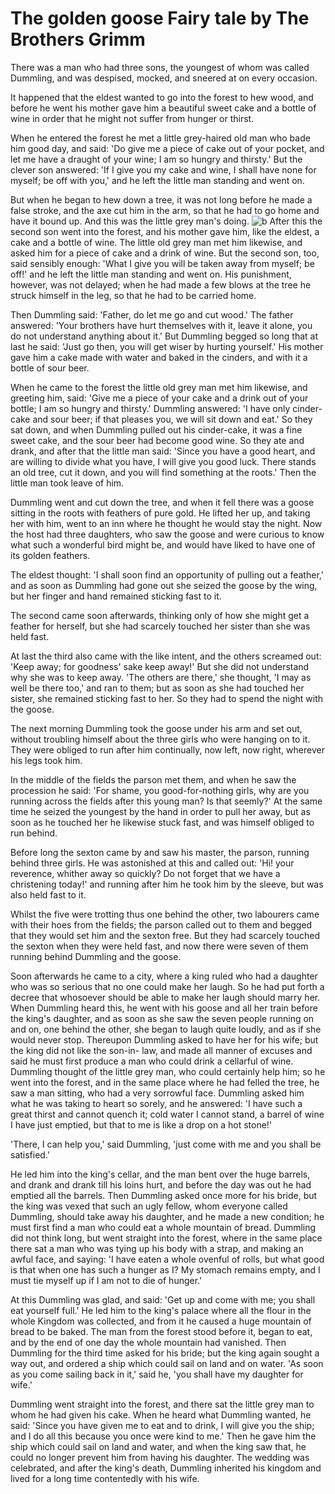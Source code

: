 # The golden goose Fairy tale by The Brothers Grimm

There was a man who had three sons, the youngest of whom was called Dummling, and was despised, mocked, and sneered at on every occasion.

It happened that the eldest wanted to go into the forest to hew wood, and before he went his mother gave him a beautiful sweet cake and a bottle of wine in order that he might not suffer from hunger or thirst.

When he entered the forest he met a little grey-haired old man who bade him good day, and said: 'Do give me a piece of cake out of your pocket, and let me have a draught of your wine; I am so hungry and thirsty.' But the clever son answered: 'If I give you my cake and wine, I shall have none for myself; be off with you,' and he left the little man standing and went on.

But when he began to hew down a tree, it was not long before he made a false stroke, and the axe cut him in the arm, so that he had to go home and have it bound up. And this was the little grey man's doing.
![b](https://images.squarespace-cdn.com/content/v1/55cfb535e4b061baebe310df/1587472623697-IC8B3J3ZIZI0AMIE7U8G/ke17ZwdGBToddI8pDm48kLkXF2pIyv_F2eUT9F60jBl7gQa3H78H3Y0txjaiv_0fDoOvxcdMmMKkDsyUqMSsMWxHk725yiiHCCLfrh8O1z4YTzHvnKhyp6Da-NYroOW3ZGjoBKy3azqku80C789l0iyqMbMesKd95J-X4EagrgU9L3Sa3U8cogeb0tjXbfawd0urKshkc5MgdBeJmALQKw/sky+photo+for+website+home+page.jpeg?format=2500w)
After this the second son went into the forest, and his mother gave him, like the eldest, a cake and a bottle of wine. The little old grey man met him likewise, and asked him for a piece of cake and a drink of wine. But the second son, too, said sensibly enough: 'What I give you will be taken away from myself; be off!' and he left the little man standing and went on. His punishment, however, was not delayed; when he had made a few blows at the tree he struck himself in the leg, so that he had to be carried home.

Then Dummling said: 'Father, do let me go and cut wood.' The father answered: 'Your brothers have hurt themselves with it, leave it alone, you do not understand anything about it.' But Dummling begged so long that at last he said: 'Just go then, you will get wiser by hurting yourself.' His mother gave him a cake made with water and baked in the cinders, and with it a bottle of sour beer.

When he came to the forest the little old grey man met him likewise, and greeting him, said: 'Give me a piece of your cake and a drink out of your bottle; I am so hungry and thirsty.' Dummling answered: 'I have only cinder-cake and sour beer; if that pleases you, we will sit down and eat.' So they sat down, and when Dummling pulled out his cinder-cake, it was a fine sweet cake, and the sour beer had become good wine. So they ate and drank, and after that the little man said: 'Since you have a good heart, and are willing to divide what you have, I will give you good luck. There stands an old tree, cut it down, and you will find something at the roots.' Then the little man took leave of him.

Dummling went and cut down the tree, and when it fell there was a goose sitting in the roots with feathers of pure gold. He lifted her up, and taking her with him, went to an inn where he thought he would stay the night. Now the host had three daughters, who saw the goose and were curious to know what such a wonderful bird might be, and would have liked to have one of its golden feathers.

The eldest thought: 'I shall soon find an opportunity of pulling out a feather,' and as soon as Dummling had gone out she seized the goose by the wing, but her finger and hand remained sticking fast to it.

The second came soon afterwards, thinking only of how she might get a feather for herself, but she had scarcely touched her sister than she was held fast.

At last the third also came with the like intent, and the others screamed out: 'Keep away; for goodness' sake keep away!' But she did not understand why she was to keep away. 'The others are there,' she thought, 'I may as well be there too,' and ran to them; but as soon as she had touched her sister, she remained sticking fast to her. So they had to spend the night with the goose.

The next morning Dummling took the goose under his arm and set out, without troubling himself about the three girls who were hanging on to it. They were obliged to run after him continually, now left, now right, wherever his legs took him.

In the middle of the fields the parson met them, and when he saw the procession he said: 'For shame, you good-for-nothing girls, why are you running across the fields after this young man? Is that seemly?' At the same time he seized the youngest by the hand in order to pull her away, but as soon as he touched her he likewise stuck fast, and was himself obliged to run behind.

Before long the sexton came by and saw his master, the parson, running behind three girls. He was astonished at this and called out: 'Hi! your reverence, whither away so quickly? Do not forget that we have a christening today!' and running after him he took him by the sleeve, but was also held fast to it.

Whilst the five were trotting thus one behind the other, two labourers came with their hoes from the fields; the parson called out to them and begged that they would set him and the sexton free. But they had scarcely touched the sexton when they were held fast, and now there were seven of them running behind Dummling and the goose.

Soon afterwards he came to a city, where a king ruled who had a daughter who was so serious that no one could make her laugh. So he had put forth a decree that whosoever should be able to make her laugh should marry her. When Dummling heard this, he went with his goose and all her train before the king's daughter, and as soon as she saw the seven people running on and on, one behind the other, she began to laugh quite loudly, and as if she would never stop. Thereupon Dummling asked to have her for his wife; but the king did not like the son-in- law, and made all manner of excuses and said he must first produce a man who could drink a cellarful of wine. Dummling thought of the little grey man, who could certainly help him; so he went into the forest, and in the same place where he had felled the tree, he saw a man sitting, who had a very sorrowful face. Dummling asked him what he was taking to heart so sorely, and he answered: 'I have such a great thirst and cannot quench it; cold water I cannot stand, a barrel of wine I have just emptied, but that to me is like a drop on a hot stone!'

'There, I can help you,' said Dummling, 'just come with me and you shall be satisfied.'

He led him into the king's cellar, and the man bent over the huge barrels, and drank and drank till his loins hurt, and before the day was out he had emptied all the barrels. Then Dummling asked once more for his bride, but the king was vexed that such an ugly fellow, whom everyone called Dummling, should take away his daughter, and he made a new condition; he must first find a man who could eat a whole mountain of bread. Dummling did not think long, but went straight into the forest, where in the same place there sat a man who was tying up his body with a strap, and making an awful face, and saying: 'I have eaten a whole ovenful of rolls, but what good is that when one has such a hunger as I? My stomach remains empty, and I must tie myself up if I am not to die of hunger.'

At this Dummling was glad, and said: 'Get up and come with me; you shall eat yourself full.' He led him to the king's palace where all the flour in the whole Kingdom was collected, and from it he caused a huge mountain of bread to be baked. The man from the forest stood before it, began to eat, and by the end of one day the whole mountain had vanished. Then Dummling for the third time asked for his bride; but the king again sought a way out, and ordered a ship which could sail on land and on water. 'As soon as you come sailing back in it,' said he, 'you shall have my daughter for wife.'

Dummling went straight into the forest, and there sat the little grey man to whom he had given his cake. When he heard what Dummling wanted, he said: 'Since you have given me to eat and to drink, I will give you the ship; and I do all this because you once were kind to me.' Then he gave him the ship which could sail on land and water, and when the king saw that, he could no longer prevent him from having his daughter. The wedding was celebrated, and after the king's death, Dummling inherited his kingdom and lived for a long time contentedly with his wife.
